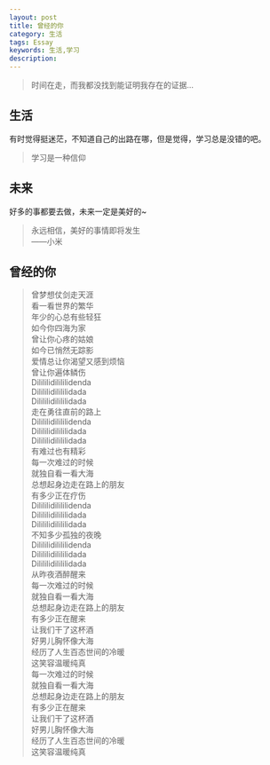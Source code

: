 ```yaml
---
layout: post
title: 曾经的你
category: 生活
tags: Essay
keywords: 生活,学习
description: 
---
```


> 时间在走，而我都没找到能证明我存在的证据...

## 生活

有时觉得挺迷茫，不知道自己的出路在哪，但是觉得，学习总是没错的吧。  
> 学习是一种信仰

## 未来
好多的事都要去做，未来一定是美好的~  
> 永远相信，美好的事情即将发生  
> ——小米  

## 曾经的你
> 曾梦想仗剑走天涯  
> 看一看世界的繁华  
> 年少的心总有些轻狂  
> 如今你四海为家  
> 曾让你心疼的姑娘  
> 如今已悄然无踪影  
> 爱情总让你渴望又感到烦恼  
> 曾让你遍体鳞伤  
> Dilililidilililidenda  
> Dilililidilililidada  
> Dilililidilililidada  
> 走在勇往直前的路上  
> Dilililidilililidenda  
> Dilililidilililidada  
> Dilililidilililidada  
> 有难过也有精彩  
> 每一次难过的时候  
> 就独自看一看大海  
> 总想起身边走在路上的朋友  
> 有多少正在疗伤  
> Dilililidilililidenda  
> Dilililidilililidada  
> Dilililidilililidada  
> 不知多少孤独的夜晚  
> Dilililidilililidenda  
> Dilililidilililidada  
> Dilililidilililidada  
> 从昨夜酒醉醒来  
> 每一次难过的时候  
> 就独自看一看大海  
> 总想起身边走在路上的朋友  
> 有多少正在醒来  
> 让我们干了这杯酒  
> 好男儿胸怀像大海  
> 经历了人生百态世间的冷暖  
> 这笑容温暖纯真  
> 每一次难过的时候  
> 就独自看一看大海  
> 总想起身边走在路上的朋友  
> 有多少正在醒来  
> 让我们干了这杯酒  
> 好男儿胸怀像大海  
> 经历了人生百态世间的冷暖  
> 这笑容温暖纯真  
